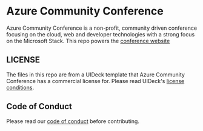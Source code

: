 # Azure Community Conference

Azure Community Conference is a non-profit, community driven conference focusing on the cloud, web and developer technologies with a strong focus on the Microsoft Stack.
This repo powers the [conference website](https://azconf.dev/)

## LICENSE

The files in this repo are from a UIDeck template that Azure Community Conference has a commercial license for. Please read UIDeck's
[license conditions](https://uideck.com/license/).

## Code of Conduct

Please read our [code of conduct](CODE_OF_CONDUCT.md) before contributing.
